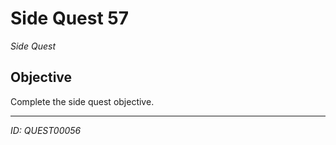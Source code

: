# Side Quest 57

*Side Quest*

## Objective
Complete the side quest objective.

---
*ID: QUEST00056*